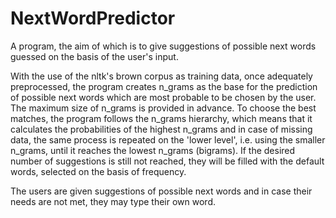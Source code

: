 # NextWordPredictor
A program, the aim of which is to give suggestions of possible next words guessed on the basis of the user's input.

With the use of the nltk's brown corpus as training data, once adequately preprocessed, the program creates n_grams as the base for the prediction of possible next words which are most probable to be chosen by the user. The maximum size of n_grams is provided in advance. To choose the best matches, the program follows the n_grams hierarchy, which means that it calculates the probabilities of the highest n_grams and in case of missing data, the same process is repeated on the 'lower level', i.e. using the smaller n_grams, until it reaches the lowest n_grams (bigrams). If the desired number of suggestions is still not reached, they will be filled with the default words, selected on the basis of frequency.

The users are given suggestions of possible next words and in case their needs are not met, they may type their own word.
